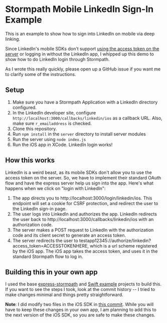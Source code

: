 # Stormpath Mobile LinkedIn Sign-In Example

This is an example to show how to sign into LinkedIn on mobile via deep linking.

Since LinkedIn's mobile SDKs don't support [using the access token on the server](https://developer.linkedin.com/docs/ios-sdk-auth) or logging in without the LinkedIn app, I whipped up this demo to show how to do LinkedIn login through Stormpath. 

As I wrote this really quickly, please open up a GitHub issue if you want me to clarify some of the instructions. 

## Setup

1. Make sure you have a Stormpath Application with a LinkedIn directory configured.
2. In the LinkedIn developer site, configure `http://localhost:3000/callbacks/linkedin/ios` as a callback URL. Also, make sure `r_emailaddress` is checked.
3. Clone this repository. 
4. Run `npm install` in the `server` directory to install server modules
5. Run the server using `node index.js`
6. Run the iOS app in XCode. LinkedIn login works!

## How this works

LinkedIn is a weird beast, as its mobile SDKs don't allow you to use the access token on the server. So, we have to implement their standard OAuth flow and have the express server help us sign into the app. Here's what happens when we click on "login with LinkedIn":

1. The app directs you to http://localhost:3000/login/linkedin/ios. This endpoint will set a cookie for CSRF protection, and redirect the user to the LinkedIn sign-in page. 
2. The user logs into LinkedIn and authorizes the app. LinkedIn redirects the user back to http://localhost:3000/callbacks/linkedin/ios with an authorization code.
3. The server makes a POST request to LinkedIn with the authorization code and its client secret to generate an access token. 
4. The server redirects the user to testapp12345://authorize/linkedin?access_token=ACCESSTOKENHERE, which is a url scheme registered by the iOS app. The iOS app takes the access token, and uses it in the standard Stormpath flow to log in. 

## Building this in your own app

I used the base [express-stormpath](https://github.com/stormpath/express-stormpath) and [Swift example](https://github.com/stormpath/stormpath-ios-example) projects to build this. If you want to see the steps I took, look at the commit history -- I tried to make changes minimal and things pretty straightforward. 

**Note**: I did modify two files in the iOS SDK in [this commit](https://github.com/edjiang/stormpath-mobile-linkedin-example/commit/6fb8162720c26a9fdaf53c45efee6435da716fdf). While you will have to keep these changes in your own app, I am planning to add this to the next version of the iOS SDK, so you are safe to make these changes. 